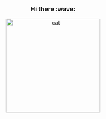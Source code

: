 
<!--
**ctxzz/ctxzz** is a ✨ _special_ ✨ repository because its `README.md` (this file) appears on your GitHub profile.

### Hi there 👋

Here are some ideas to get you started:

- 🔭 I’m currently working on ...
- 🌱 I’m currently learning ...
- 👯 I’m looking to collaborate on ...
- 🤔 I’m looking for help with ...
- 💬 Ask me about ...
- 📫 How to reach me: ...
- 😄 Pronouns: ...
- ⚡ Fun fact: ...
-->

<div align="center">
    <h3>Hi there :wave:</h3>
    <img src="https://media.giphy.com/media/VekcnHOwOI5So/giphy.gif" alt="cat" width="250" />
</div>
